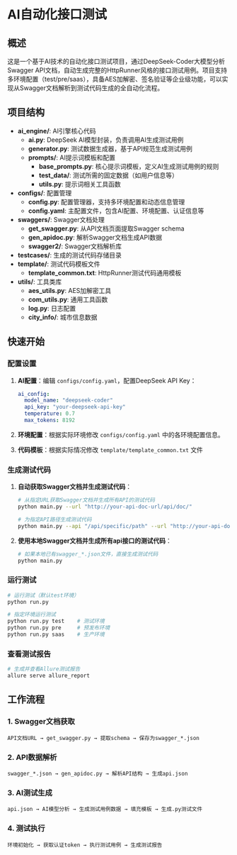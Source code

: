 # AI自动化接口测试

## 概述

这是一个基于AI技术的自动化接口测试项目，通过DeepSeek-Coder大模型分析Swagger API文档，自动生成完整的HttpRunner风格的接口测试用例。项目支持多环境配置（test/pre/saas），具备AES加解密、签名验证等企业级功能，可以实现从Swagger文档解析到测试代码生成的全自动化流程。

## 项目结构

- **ai_engine/**: AI引擎核心代码
  - **ai.py**: DeepSeek AI模型封装，负责调用AI生成测试用例
  - **generator.py**: 测试数据生成器，基于API规范生成测试用例
  - **prompts/**: AI提示词模板和配置
    - **base_prompts.py**: 核心提示词模板，定义AI生成测试用例的规则
    - **test_data/**: 测试所需的固定数据（如用户信息等）
    - **utils.py**: 提示词相关工具函数
- **configs/**: 配置管理
  - **config.py**: 配置管理器，支持多环境配置和动态信息管理
  - **config.yaml**: 主配置文件，包含AI配置、环境配置、认证信息等
- **swaggers/**: Swagger文档处理
  - **get_swagger.py**: 从API文档页面提取Swagger schema
  - **gen_apidoc.py**: 解析Swagger文档生成API数据
  - **swagger2/**: Swagger文档解析库
- **testcases/**: 生成的测试代码存储目录
- **template/**: 测试代码模板文件
  - **template_common.txt**: HttpRunner测试代码通用模板
- **utils/**: 工具类库
  - **aes_utils.py**: AES加解密工具
  - **com_utils.py**: 通用工具函数
  - **log.py**: 日志配置
  - **city_info/**: 城市信息数据

## 快速开始


### 配置设置
1. **AI配置**：编辑 `configs/config.yaml`，配置DeepSeek API Key：
   ```yaml
   ai_config:
     model_name: "deepseek-coder"
     api_key: "your-deepseek-api-key"
     temperature: 0.7
     max_tokens: 8192
   ```

2. **环境配置**：根据实际环境修改 `configs/config.yaml` 中的各环境配置信息。
3. **代码模板**：根据实际情况修改 `template/template_common.txt` 文件

### 生成测试代码
1. **自动获取Swagger文档并生成测试代码**：
   ```bash
   # 从指定URL获取Swagger文档并生成所有API的测试代码
   python main.py --url "http://your-api-doc-url/api/doc/"
   
   # 为指定API路径生成测试代码
   python main.py --api "/api/specific/path" --url "http://your-api-doc-url/api/doc/"
   ```

2. **使用本地Swagger文档并生成所有api接口的测试代码**：
   ```bash
   # 如果本地已有swagger_*.json文件，直接生成测试代码
   python main.py
   ```

### 运行测试
```bash
# 运行测试（默认test环境）
python run.py

# 指定环境运行测试
python run.py test    # 测试环境
python run.py pre     # 预发布环境
python run.py saas    # 生产环境
```

### 查看测试报告
```bash
# 生成并查看Allure测试报告
allure serve allure_report
```


## 工作流程

### 1. Swagger文档获取
```
API文档URL → get_swagger.py → 提取schema → 保存为swagger_*.json
```

### 2. API数据解析
```
swagger_*.json → gen_apidoc.py → 解析API结构 → 生成api.json
```

### 3. AI测试生成
```
api.json → AI模型分析 → 生成测试用例数据 → 填充模板 → 生成.py测试文件
```

### 4. 测试执行
```
环境初始化 → 获取认证token → 执行测试用例 → 生成测试报告
```
